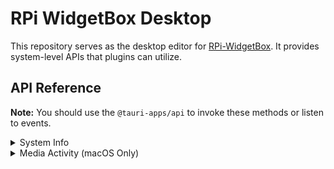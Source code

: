 # RPi WidgetBox Desktop

This repository serves as the desktop editor for [RPi-WidgetBox](https://github.com/nohackjustnoobb/RPi-WidgetBox). It provides system-level APIs that plugins can utilize.

## API Reference

**Note:** You should use the `@tauri-apps/api` to invoke these methods or listen to events.

<details>
<summary>System Info</summary>

### `get_sys_info() -> SystemInfo`

Retrieves the current system information.

```typescript
interface MemoryInfo {
  total: number;
  used: number;
}

interface CPUInfo {
  usage: number;
  name: string;
  brand: string;
  vendorId: string;
  frequency: number;
}

interface SystemInfo {
  bootTime: number;
  cpus: CPUInfo[];
  memory: MemoryInfo;
  swap: MemoryInfo;
  hostName?: string | null;
  osVersion?: string | null;
  longOsVersion?: string | null;
  systemName?: string | null;
  kernelVersion?: string | null;
  totalProc: number;
}
```

### `get_disks_info() -> Vec<DiskInfo>`

Retrieves the current disks information.

```typescript
interface DiskInfo {
  kind: string;
  name?: string | null;
  fileSystem?: string | null;
  mountPoint?: string | null;
  totalSpace: number;
  availableSpace: number;
}
```

### `get_networks_info() -> Vec<NetworkInfo>`

Retrieves the current networks information.

```typescript
interface NetworkInfo {
  name: string;
  totalReceived: number;
  totalTransmitted: number;
  totalPacketsReceived: number;
  totalPacketsTransmitted: number;
  totalErrorsOnReceived: number;
  totalErrorsOnTransmitted: number;
  macAddress: string;
  ipNetworks: string[];
  mtu: number;
}
```

### `get_components_info() -> Vec<ComponentInfo>`

Retrieves the current component's temperature information.

```typescript
interface ComponentInfo {
  label: string;
  temperature?: number | null;
  max?: number | null;
  critical?: number | null;
}
```

</details>

<details>
<summary>Media Activity (macOS Only)</summary>

### `register_media_activity_event()`

Starts emitting media activity events to the editor.

### `unregister_media_activity_event()`

Stops emitting media activity events.

### `play_media()`

Plays the current media.

### `pause_media()`

Pauses the current media.

### `next_track()`

Skips to the next track.

### `prev_track()`

Returns to the previous track.

### Media Activity Event

When listening to media activity, the event name is `media-activity`, and it emits data in the following format:

```typescript
interface MediaActivity {
  infoUpdateTime?: number | null;
  isPlaying?: boolean | null;
  title?: string | null;
  artist?: string | null;
  appName?: string | null;
  appIcon?: string | null;
  album?: string | null;
  albumCover?: string | null;
  duration?: number | null;
  elapsed?: number | null;
}
```

</details>
